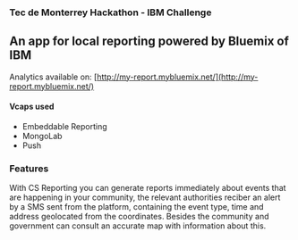 
### Tec de Monterrey Hackathon - IBM Challenge

## An app for local reporting powered by Bluemix of IBM

Analytics available on: [http://my-report.mybluemix.net/](http://my-report.mybluemix.net/)

#### Vcaps used 
* Embeddable Reporting
* MongoLab
* Push

### Features
With CS Reporting you can generate reports immediately about events that are happening in your community, the relevant authorities reciber an alert by a SMS sent from the platform, containing the event type, time and address geolocated from the coordinates. Besides the community and government can consult an accurate map with information about this.